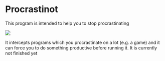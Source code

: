 # Procrastinot
This program is intended to help you to stop procrastinating

<img src="https://i.imgur.com/972hVxy.jpg">

It intercepts programs which you procrastinate on a lot (e.g. a game) and it can force you to do something productive before running it.
It is currently not finished yet

